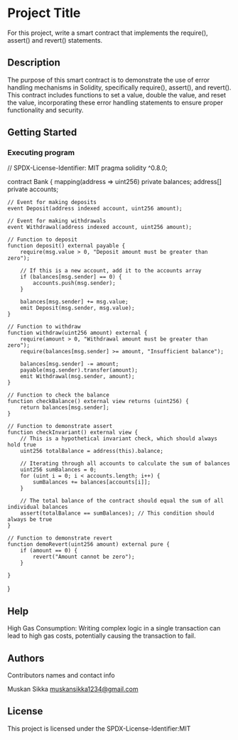 # Project Title

For this project, write a smart contract that implements the require(), assert() and revert() statements.

## Description

The purpose of this smart contract is to demonstrate the use of error handling mechanisms in Solidity, specifically require(), assert(), and revert(). This contract includes functions to set a value, double the value, and reset the value, incorporating these error handling statements to ensure proper functionality and security.

## Getting Started



### Executing program


// SPDX-License-Identifier: MIT
pragma solidity ^0.8.0;

contract Bank {
    mapping(address => uint256) private balances;
    address[] private accounts;
    
    // Event for making deposits
    event Deposit(address indexed account, uint256 amount);
    
    // Event for making withdrawals
    event Withdrawal(address indexed account, uint256 amount);

    // Function to deposit 
    function deposit() external payable {
        require(msg.value > 0, "Deposit amount must be greater than zero");
        
        // If this is a new account, add it to the accounts array
        if (balances[msg.sender] == 0) {
            accounts.push(msg.sender);
        }
        
        balances[msg.sender] += msg.value;
        emit Deposit(msg.sender, msg.value);
    }
    
    // Function to withdraw
    function withdraw(uint256 amount) external {
        require(amount > 0, "Withdrawal amount must be greater than zero");
        require(balances[msg.sender] >= amount, "Insufficient balance");
        
        balances[msg.sender] -= amount;
        payable(msg.sender).transfer(amount);
        emit Withdrawal(msg.sender, amount);
    }
    
    // Function to check the balance 
    function checkBalance() external view returns (uint256) {
        return balances[msg.sender];
    }

    // Function to demonstrate assert
    function checkInvariant() external view {
        // This is a hypothetical invariant check, which should always hold true
        uint256 totalBalance = address(this).balance;
        
        // Iterating through all accounts to calculate the sum of balances
        uint256 sumBalances = 0;
        for (uint i = 0; i < accounts.length; i++) {
            sumBalances += balances[accounts[i]];
        }
        
        // The total balance of the contract should equal the sum of all individual balances
        assert(totalBalance == sumBalances); // This condition should always be true
    }

    // Function to demonstrate revert
    function demoRevert(uint256 amount) external pure {
        if (amount == 0) {
            revert("Amount cannot be zero");
        }
       
    }
}


## Help

High Gas Consumption: Writing complex logic in a single transaction can lead to high gas costs, potentially causing the transaction to fail.

## Authors

Contributors names and contact info

Muskan Sikka 
muskansikka1234@gmail.com


## License

This project is licensed under the SPDX-License-Identifier:MIT
